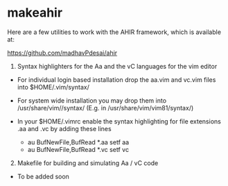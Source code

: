 # makeahir

Here are a few utilities to work with the AHIR framework, which is available at:

https://github.com/madhavPdesai/ahir

1. Syntax highlighters for the Aa and the vC languages for the vim editor

- For individual login based installation drop the aa.vim and vc.vim files into $HOME/.vim/syntax/

- For system wide installation you may drop them into /usr/share/vim/<vimversion>/syntax/ (E.g. in /usr/share/vim/vim81/syntax/) 

- In your $HOME/.vimrc enable the syntax highlighting for file extensions .aa and .vc by adding these lines

    - au BufNewFile,BufRead *.aa     setf aa
    - au BufNewFile,BufRead *.vc     setf vc

2. Makefile for building and simulating Aa / vC code

- To be added soon
